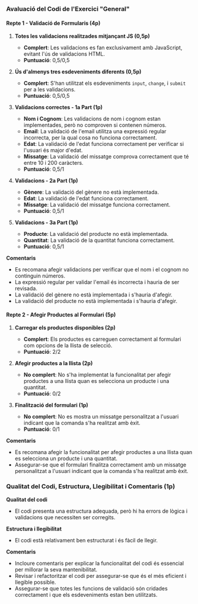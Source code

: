 ### Avaluació del Codi de l'Exercici "General"

#### Repte 1 - Validació de Formularis (4p)

1. **Totes les validacions realitzades mitjançant JS (0,5p)**

   - **Complert**: Les validacions es fan exclusivament amb JavaScript, evitant l'ús de validacions HTML.
   - **Puntuació**: 0,5/0,5

2. **Ús d'almenys tres esdeveniments diferents (0,5p)**

   - **Complert**: S'han utilitzat els esdeveniments `input`, `change`, i `submit` per a les validacions.
   - **Puntuació**: 0,5/0,5

3. **Validacions correctes - 1a Part (1p)**

   - **Nom i Cognom**: Les validacions de nom i cognom estan implementades, però no comproven si contenen números.
   - **Email**: La validació de l'email utilitza una expressió regular incorrecta, per la qual cosa no funciona correctament.
   - **Edat**: La validació de l'edat funciona correctament per verificar si l'usuari és major d'edat.
   - **Missatge**: La validació del missatge comprova correctament que té entre 10 i 200 caràcters.
   - **Puntuació**: 0,5/1

4. **Validacions - 2a Part (1p)**

   - **Gènere**: La validació del gènere no està implementada.
   - **Edat**: La validació de l'edat funciona correctament.
   - **Missatge**: La validació del missatge funciona correctament.
   - **Puntuació**: 0,5/1

5. **Validacions - 3a Part (1p)**
   - **Producte**: La validació del producte no està implementada.
   - **Quantitat**: La validació de la quantitat funciona correctament.
   - **Puntuació**: 0,5/1

**Comentaris**

- Es recomana afegir validacions per verificar que el nom i el cognom no continguin números.
- La expressió regular per validar l'email és incorrecta i hauria de ser revisada.
- La validació del gènere no està implementada i s'hauria d'afegir.
- La validació del producte no està implementada i s'hauria d'afegir.

#### Repte 2 - Afegir Productes al Formulari (5p)

1. **Carregar els productes disponibles (2p)**

   - **Complert**: Els productes es carreguen correctament al formulari com opcions de la llista de selecció.
   - **Puntuació**: 2/2

2. **Afegir productes a la llista (2p)**

   - **No complert**: No s'ha implementat la funcionalitat per afegir productes a una llista quan es selecciona un producte i una quantitat.
   - **Puntuació**: 0/2

3. **Finalització del formulari (1p)**
   - **No complert**: No es mostra un missatge personalitzat a l'usuari indicant que la comanda s'ha realitzat amb èxit.
   - **Puntuació**: 0/1

**Comentaris**

- Es recomana afegir la funcionalitat per afegir productes a una llista quan es selecciona un producte i una quantitat.
- Assegurar-se que el formulari finalitza correctament amb un missatge personalitzat a l'usuari indicant que la comanda s'ha realitzat amb èxit.

### Qualitat del Codi, Estructura, Llegibilitat i Comentaris (1p)

**Qualitat del codi**

- El codi presenta una estructura adequada, però hi ha errors de lògica i validacions que necessiten ser corregits.

**Estructura i llegibilitat**

- El codi està relativament ben estructurat i és fàcil de llegir.

**Comentaris**

- Incloure comentaris per explicar la funcionalitat del codi és essencial per millorar la seva mantenibilitat.
- Revisar i refactoritzar el codi per assegurar-se que és el més eficient i llegible possible.
- Assegurar-se que totes les funcions de validació són cridades correctament i que els esdeveniments estan ben utilitzats.
